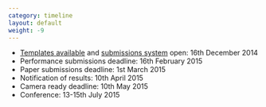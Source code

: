 ```yaml
---
category: timeline
layout: default
weight: -9
---
```


* [Templates available](https://github.com/livecodenetwork/templates/archive/master.zip) and [submissions system](https://easychair.org/conferences/?conf=iclc2015) open: 16th December 2014
* Performance submissions deadline: 16th February 2015
* Paper submissions deadline: 1st March 2015
* Notification of results: 10th April 2015
* Camera ready deadline: 10th May 2015
* Conference: 13-15th July 2015

